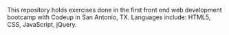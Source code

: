 This repository holds exercises done in the first front end web development bootcamp with Codeup in San Antonio, TX. 
Languages include: HTML5, CSS, JavaScript, jQuery. 